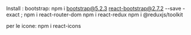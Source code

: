 Install : bootstrap: npm i bootstrap@5.2.3 react-bootstrap@2.7.2 --save -exact ;
npm i react-router-dom
npm i react-redux
npm i @reduxjs/toolkit

per le icone: npm i react-icons
